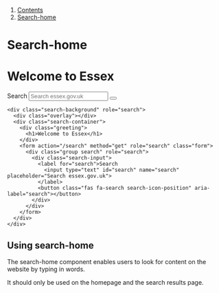 1.  [Contents](/docs/core/design/overview)
2.  [Search-home](#)

# Search-home

<div class="search-background" role="search">
  <div class="overlay"></div>
  <div class="search-container">
    <div class="greeting">
      <h1>Welcome to Essex</h1>
    </div>
    <form action="/search" method="get" role="search" class="form">
      <div class="group search" role="search">
        <div class="search-input">
          <label for="search">Search
            <input type="text" id="search" name="search" placeholder="Search essex.gov.uk">
          </label>
          <button class="fas fa-search search-icon-position" aria-label="search"></button>
        </div>
      </div>
    </form>
  </div>
</div>

    <div class="search-background" role="search">
      <div class="overlay"></div>
      <div class="search-container">
        <div class="greeting">
          <h1>Welcome to Essex</h1>
        </div>
        <form action="/search" method="get" role="search" class="form">
          <div class="group search" role="search">
            <div class="search-input">
              <label for="search">Search
                <input type="text" id="search" name="search" placeholder="Search essex.gov.uk">
              </label>
              <button class="fas fa-search search-icon-position" aria-label="search"></button>
            </div>
          </div>
        </form>
      </div>
    </div>

## Using search-home

The search-home component enables users to look for content on the website by typing in words.

It should only be used on the homepage and the search results page.
